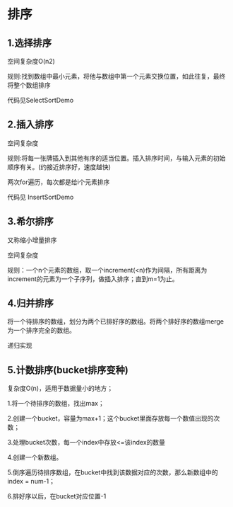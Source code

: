 # 排序

## 1.选择排序

空间复杂度O(n2)

规则:找到数组中最小元素，将他与数组中第一个元素交换位置，如此往复，最终将整个数组排序

代码见SelectSortDemo

## 2.插入排序

空间复杂度

规则:将每一张牌插入到其他有序的适当位置。插入排序时间，与输入元素的初始顺序有关。(约接近排序好，速度越快)

两次for遍历，每次都是给i个元素排序

代码见 InsertSortDemo

## 3.希尔排序

又称缩小增量排序

空间复杂度

规则：一个n个元素的数组，取一个increment(<n)作为间隔，所有距离为increment的元素为一个子序列，做插入排序；直到m=1为止。

## 4.归并排序

将一个待排序的数组，划分为两个已排好序的数组。将两个排好序的数组merge为一个排序完全的数组。

递归实现

## 5.计数排序(bucket排序变种)

复杂度O(n)，适用于数据量小的地方；

1.将一个待排序的数组，找出max；

2.创建一个bucket，容量为max+1；这个bucket里面存放每一个数值出现的次数；

3.处理bucket次数，每一个index中存放<=该index的数量

4.创建一个新数组。

5.倒序遍历待排序数组，在bucket中找到该数据对应的次数，那么新数组中的index = num-1；

6.排好序以后，在bucket对应位置-1

